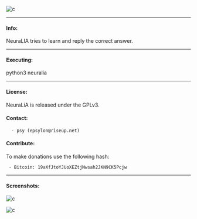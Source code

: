 
![c](https://03c8.net/images/neuralia1.png)

----------

#### Info:

 NeuraLIA tries to learn and reply the correct answer. 

----------

#### Executing:
  
  python3 neuralia

----------

#### License:

 NeuraLiA is released under the GPLv3.

#### Contact:

      - psy (epsylon@riseup.net)

#### Contribute: 

 To make donations use the following hash:
  
     - Bitcoin: 19aXfJtoYJUoXEZtjNwsah2JKN9CK5Pcjw

----------

####  Screenshots:

  ![c](https://03c8.net/images/neuralia2.png)

  ![c](https://03c8.net/images/neuralia3.png)

